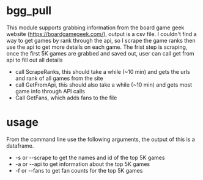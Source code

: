 # bgg_pull
This module supports grabbing information from the board game geek website (https://boardgamegeek.com/),
output is a csv file.  I couldn't find a way to get games by rank through the api, so I scrape the game ranks
then use the api to get more details on each game.  The frist step is scraping, once the first 5K games are
grabbed and saved out, user can call get from api to fill out all details

- call ScrapeRanks, this should take a while (~10 min) and gets the urls and rank of all games from the site
- call GetFromApi, this should also take a while (~10 min) and gets most game info through API calls
- Call GetFans, which adds fans to the file

# usage
From the command line use the following arguments, the output of this is a dataframe.

- -s or --scrape to get the names and id of the top 5K games
- -a or --api to get information about the top 5K games
- -f or --fans to get fan counts for the top 5K games
